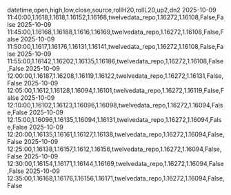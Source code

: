 datetime,open,high,low,close,source,rollH20,rollL20,up2,dn2
2025-10-09 11:40:00,1.1618,1.1618,1.16152,1.16168,twelvedata_repo,1.16272,1.16108,False,False
2025-10-09 11:45:00,1.16168,1.16188,1.1616,1.16169,twelvedata_repo,1.16272,1.16108,False,False
2025-10-09 11:50:00,1.1617,1.16176,1.16131,1.16141,twelvedata_repo,1.16272,1.16108,False,False
2025-10-09 11:55:00,1.16142,1.16202,1.16135,1.16186,twelvedata_repo,1.16272,1.16108,False,False
2025-10-09 12:00:00,1.16187,1.16208,1.16119,1.16122,twelvedata_repo,1.16272,1.16131,False,False
2025-10-09 12:05:00,1.1612,1.16128,1.16094,1.16101,twelvedata_repo,1.16272,1.16119,False,False
2025-10-09 12:10:00,1.16102,1.16123,1.16096,1.16098,twelvedata_repo,1.16272,1.16094,False,False
2025-10-09 12:15:00,1.16096,1.16135,1.16094,1.16131,twelvedata_repo,1.16272,1.16094,False,False
2025-10-09 12:20:00,1.16135,1.16161,1.16127,1.16138,twelvedata_repo,1.16272,1.16094,False,False
2025-10-09 12:25:00,1.16138,1.16157,1.1612,1.16156,twelvedata_repo,1.16272,1.16094,False,False
2025-10-09 12:30:00,1.16154,1.16171,1.16144,1.16169,twelvedata_repo,1.16272,1.16094,False,False
2025-10-09 12:35:00,1.16168,1.16176,1.16156,1.16171,twelvedata_repo,1.16272,1.16094,False,False
